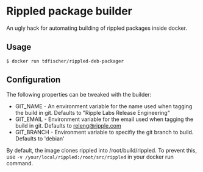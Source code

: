 # Rippled package builder

An ugly hack for automating building of rippled packages inside docker.

## Usage

```
$ docker run tdfischer/rippled-deb-packager
```

## Configuration

The following properties can be tweaked with the builder:

* GIT_NAME - An environment variable for the name used when tagging the build in
  git. Defaults to "Ripple Labs Release Engineering"
* GIT_EMAIL - Environment variable for the email used when tagging the build in
  git. Defaults to releng@ripple.com
* GIT_BRANCH - Environment variable to specifiy the git branch to build.
  Defaults to 'debian'

By default, the image clones rippled into /root/build/rippled. To prevent this,
use ``-v /your/local/rippled:/root/src/rippled`` in your docker run command.
